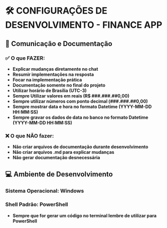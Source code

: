 # 🛠️ CONFIGURAÇÕES DE DESENVOLVIMENTO - FINANCE APP

## 📝 **Comunicação e Documentação**

### ✅ **O que FAZER:**
- **Explicar mudanças diretamente no chat**
- **Resumir implementações na resposta**
- **Focar na implementação prática**
- **Documentação somente no final do projeto**
- **Utilizar horário de Brasília (UTC-3)**
- **Sempre Utilizar valores em reais (R$ ###.###.##0,00)**
- **Sempre utilizar números com ponto decimal (###.###.##0,00)**
- **Sempre mostrar data e hora no formato Datetime (YYYY-MM-DD HH:MM:SS)**
- **Sempre gravar os dados de data no banco no formato Datetime (YYYY-MM-DD HH:MM:SS)**

### ❌ **O que NÃO fazer:**
- **Não criar arquivos de documentação durante desenvolvimento**
- **Não criar arquivos .md para explicar mudanças**
- **Não gerar documentação desnecessária**

## 💻 **Ambiente de Desenvolvimento**
### Sistema Operacional: **Windows**
### Shell Padrão: **PowerShell**
- **Sempre que for gerar um código no terminal lembre de utilizar para PowerShell**
